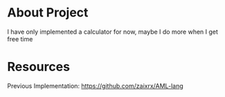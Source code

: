 # About Project
I have only implemented a calculator for now, maybe I do more when I get free time

# Resources
Previous Implementation: https://github.com/zaixrx/AML-lang
